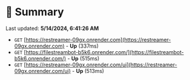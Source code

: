 # 📖 Summary
Last updated: **5/14/2024, 6:41:26 AM**

- `GET` [https://restreamer-09gx.onrender.com](https://restreamer-09gx.onrender.com) - **Up** (337ms)
- `GET` [https://filestreambot-b5k6.onrender.com/](https://filestreambot-b5k6.onrender.com/) - **Up** (515ms)
- `GET` [https://restreamer-09gx.onrender.com/ui](https://restreamer-09gx.onrender.com/ui) - **Up** (513ms)

